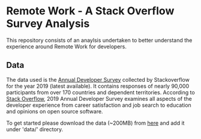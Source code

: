 # Remote Work - A Stack Overflow Survey Analysis
This repository consists of an anaylsis undertaken to better understand the experience around Remote Work for developers.

## Data

The data used is the [Annual Developer Survey](https://insights.stackoverflow.com/survey) collected by Stackoverflow for the year 2019 (latest available). It contains responses of nearly 90,000 participants from over 170 countries and dependent territories. According to [Stack Overflow](https://stackoverflow.com/), 2019 Annual Developer Survey examines all aspects of the developer experience from career satisfaction and job search to education and opinions on open source software.

To get started please download the data (~200MB) from [here](https://drive.google.com/open?id=1QOmVDpd8hcVYqqUXDXf68UMDWQZP0wQV) and add it under 'data/' directory.
